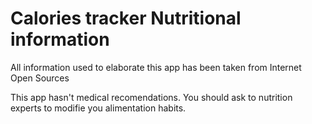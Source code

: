 # Calories tracker Nutritional information

All information used to elaborate this app has been taken from Internet Open Sources

This app hasn't medical recomendations. You should ask to nutrition experts to modifie you alimentation habits.

